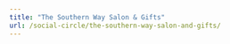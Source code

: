 ```yaml
---
title: "The Southern Way Salon & Gifts"
url: /social-circle/the-southern-way-salon-and-gifts/
---
```

